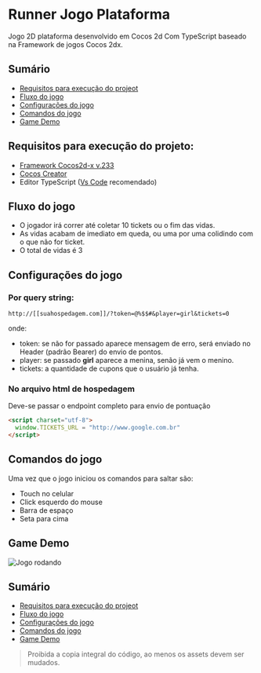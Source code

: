 # Runner Jogo Plataforma

Jogo 2D plataforma desenvolvido em Cocos 2d Com TypeScript baseado na Framework de jogos Cocos 2dx.

## Sumário

- [Requisitos para execução do projeot](#game-demo)
- [Fluxo do jogo](#fluxo-do-jogo)
- [Configurações do jogo](#configurações-do-jogo)
- [Comandos do jogo](#comandos-do-jogo)
- [Game Demo](#game-demo)


## Requisitos para execução do projeto:

+ [Framework Cocos2d-x v.233](https://www.cocos.com/en/cocos2dx)
+ [Cocos Creator](https://www.cocos.com/en/creator)
+ Editor TypeScript ([Vs Code](https://code.visualstudio.com/) recomendado)

## Fluxo do jogo

+ O jogador irá correr até coletar 10 tickets ou o fim das vidas.
+ As vidas acabam de imediato em queda, ou uma por uma colidindo com o que não for ticket.
+ O total de vidas é 3

## Configurações do jogo

### Por query string:

```
http://[[suahospedagem.com]]/?token=@%$$#&player=girl&tickets=0
```

onde:
+ token: se não for passado aparece mensagem de erro, será enviado no Header (padrão Bearer) do envio de pontos.
+ player: se passado **girl** aparece a menina, senão já vem o menino.
+ tickets: a quantidade de cupons que o usuário já tenha.

### No arquivo html de hospedagem
Deve-se passar o endpoint completo para envio de pontuação
```html
<script charset="utf-8">
  window.TICKETS_URL = "http://www.google.com.br"
</script>
```

## Comandos do jogo

Uma vez que o jogo iniciou os comandos para saltar são:
- Touch no celular
- Click esquerdo do mouse
- Barra de espaço
- Seta para cima

## Game Demo

![Jogo rodando](https://github.com/GivailsonNeves/Cocos-Runner/blob/master/running.gif?raw=true)


## Sumário

- [Requisitos para execução do projeot](#game-demo)
- [Fluxo do jogo](#fluxo-do-jogo)
- [Configurações do jogo](#configurações-do-jogo)
- [Comandos do jogo](#comandos-do-jogo)
- [Game Demo](#game-demo)

>Proibida a copia integral do código, ao menos os assets devem ser mudados.